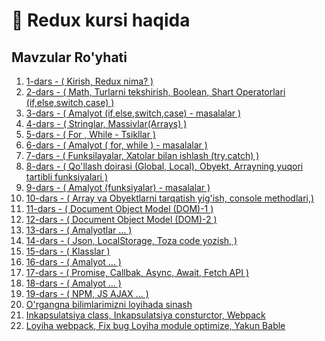 # 📔 Redux kursi haqida

## Mavzular Ro'yhati



1. <a href="1-dars.html">1-dars - ( Kirish, Redux nima? )</a>
2. <a href="2-dars.html">2-dars - ( Math, Turlarni tekshirish, Boolean, Shart Operatorlari (if,else,switch,case) )</a>
3. <a href="3-dars.html">3-dars - ( Amalyot (if,else,switch,case) - masalalar  )</a>
4. <a href="4-dars.html">4-dars - ( Stringlar, Massivlar(Arrays) )</a>
5. <a href="5-dars.html">5-dars - ( For , While - Tsikllar  )</a>
6. <a href="6-dars.html">6-dars - ( Amalyot ( for, while ) - masalalar   )</a>
7. <a href="7-dars.html">7-dars - ( Funksilayalar, Xatolar bilan ishlash (try,catch) )</a>
8. <a href="8-dars.html">8-dars - ( Qo'llash doirasi (Global, Local), Obyekt, Arrayning yuqori tartibli funksiyalari )</a>
9.  <a href="9-dars.html">9-dars - ( Amalyot (funksiyalar) - masalalar ) </a>
10. <a href="10-dars.html">10-dars - ( Array va Obyektlarni tarqatish yig'ish, console methodlari,)</a>
11. <a href="11-dars.html">11-dars - ( Document Object Model (DOM)-1 )</a>
12. <a href="12-dars.html">12-dars - ( Document Object Model (DOM)-2 )</a>
13. <a href="13-dars.html">13-dars - ( Amalyotlar ... )</a>
14. <a href="14-dars.html">14-dars - ( Json, LocalStorage, Toza code yozish, )</a>
15. <a href="15-dars.html">15-dars - ( Klasslar )</a>
16. <a href="16-dars.html">16-dars - ( Amalyot ... )</a>
17. <a href="17-dars.html">17-dars - ( Promise, Callbak, Async, Await, Fetch API )</a>
18. <a href="18-dars.html">18-dars - ( Amalyot ... )</a>
19. <a href="19-dars.html">19-dars - ( NPM, JS AJAX ... )</a>
20. <a href="20-dars.html">O'rgangna bilimlarimizni loyihada sinash</a>
21. <a href="21-dars.html">Inkapsulatsiya class, Inkapsulatsiya consturctor, Webpack</a>
22. <a href="21-dars.html">Loyiha webpack, Fix bug Loyiha module optimize, Yakun Bable</a>